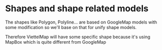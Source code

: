 # Shapes and shape related models

The shapes like Polygon, Polyline... are based on GoogleMap models with some modification so we'll base on that for unify shape models.

Therefore ViettelMap will have some specific shape because it's using MapBox which is quite different from GoogleMap
